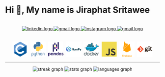 <!--
<div id="header" align="center">
  <img src="https://media.giphy.com/media/YS7BctOtlyed2/giphy.gif" />
</div>

-->
<div align="left">
  <h1>Hi 👋, My name is Jiraphat Sritawee</h1>
<!--   はじめまして, 私はぴむです。 -->
</div>
<br>
<div id="badges" align="center">
<!--   <a href="www.facebook.com">
  <img src="https://img.shields.io/badge/Facebook-darkblue?style=for-the-badge&logo=facebook&logoColor=white" alt="Youtube Badge"/>
  </a>
  <a href="www.youtube.com">
  <img src="https://img.shields.io/badge/YouTube-red?style=for-the-badge&logo=youtube&logoColor=white" alt="Youtube Badge"/>
  </a> -->
<!--   <a href="https://twitter.com">
    <img src="https://img.shields.io/badge/Twitter-blue?style=for-the-badge&logo=twitter&logoColor=white" alt="Twitter Badge"/>
  </a> -->
<a href="">
  <img src="https://img.shields.io/static/v1?message=LinkedIn&logo=linkedin&label=&color=0077B5&logoColor=white&labelColor=&style=for-the-badge" height="35" alt="linkedin logo"  />
</a>
<a href="">
  <img src="https://img.shields.io/static/v1?message=Portfolio&logo=google&label=&color=001932&logoColor=white&labelColor=&style=for-the-badge" height="35" alt="gmail logo"  />
</a>
<a href="">
  <img src="https://img.shields.io/static/v1?message=Instagram&logo=instagram&label=&color=E4405F&logoColor=white&labelColor=&style=for-the-badge" height="35" alt="instagram logo"  />
<a href="">
  <img src="https://img.shields.io/static/v1?message=Gmail&logo=gmail&label=&color=D14836&logoColor=white&labelColor=&style=for-the-badge" height="35" alt="gmail logo"  />
</a>
<!-- <a href="">
  <img src="https://img.shields.io/badge/Portfolio-black?style=for-the-badge&logo=google&logoColor=white" alt="Twitter Badge"/>
</a> -->
</div>
<div align="center">
<img src="https://komarev.com/ghpvc/?username=HikaruMG&style=flat-square&color=blue" alt="" />
</div>
<br>

<!--<div align="center">
<strong>Language and Tools</strong>
</div>-->
<div align='center'>
<!--   <h2 style="font-size:700px"> <strong>Language and Tools</strong> </h2> -->
  <img src="https://github.com/devicons/devicon/blob/master/icons/c/c-original.svg" title="C" alt="C" width="50" height="50"/>&nbsp;
  <img src="https://github.com/devicons/devicon/blob/1119b9f84c0290e0f0b38982099a2bd027a48bf1/icons/python/python-original-wordmark.svg" title="Python" alt="Python" width="50" height="50"/>&nbsp;
  <img src="https://github.com/devicons/devicon/blob/master/icons/pandas/pandas-original-wordmark.svg" title="Pandas" alt="Pandas" width="50" height="50"/>&nbsp;
  <img src="https://github.com/devicons/devicon/blob/master/icons/numpy/numpy-original-wordmark.svg" title="Numpy" alt="Numpy" width="50" height="50"/>&nbsp;
  <img src="https://github.com/devicons/devicon/blob/master/icons/docker/docker-original-wordmark.svg" title="Docker" alt="Docker" width="50" height="50"/>&nbsp;
  <img src="https://github.com/devicons/devicon/blob/master/icons/javascript/javascript-original.svg" title="JavaScript" alt="JavaScript" width="50" height="50"/>&nbsp;
  <img src="https://github.com/devicons/devicon/blob/master/icons/firebase/firebase-plain-wordmark.svg" title="Firebase" alt="Firebase" width="50" height="50"/>&nbsp;
  <img src="https://github.com/devicons/devicon/blob/master/icons/git/git-original-wordmark.svg" title="Git" **alt="Git" width="50" height="50""/>
</div>
<hr>
<!--<div align="center">
📊 Stats <strong>Github</strong>-->
<div align="center">
  <img src="http://github-readme-streak-stats.herokuapp.com?user=HikaruMG&theme=dark&background=000000" height="150" alt="streak graph"  />
  <img src="https://github-readme-stats.vercel.app/api?username=HikaruMG&show_icons=true&theme=vision-friendly-dark" height="150" alt="stats graph"  />
  <img src="https://github-readme-stats.vercel.app/api/top-langs/?username=HikaruMG&layout=compact&theme=vision-friendly-dark" height="150" alt="languages graph"  />
</div>

<div align="center">
<!--
[![GitHub Streak](http://github-readme-streak-stats.herokuapp.com?user=HikaruMG&theme=dark&background=000000)](https://git.io/streak-stats)
![Anurag's GitHub stats](https://github-readme-stats.vercel.app/api?username=HikaruMG&show_icons=true&theme=vision-friendly-dark)-->
<!--![](http://github-profile-summary-cards.vercel.app/api/cards/profile-details?username=HikaruMG&theme=aura_dark)-->
<!--![Top Langs](https://github-readme-stats.vercel.app/api/top-langs/?username=HikaruMG&layout=compact&theme=vision-friendly-dark )-->
<!--[![Top Langs](https://github-readme-stats.vercel.app/api/top-langs/?username=HikaruMG&layout=donut)](https://github.com/anuraghazra/github-readme-stats)-->
<!--**HikaruMG/HikaruMG** is a ✨ _special_ ✨ repository because its `README.md` (this file) appears on your GitHub profile.
</div>

<hr>
Here are some ideas to get you started:

- 🌱 I’m currently learning ...
- 👯 I’m looking to collaborate on ...
- 🤔 I’m looking for help with ...
- 💬 Ask me about ...
- 📫 How to reach me: ...
- 😄 Pronouns: ...
- ⚡ Fun fact: ...
-->
